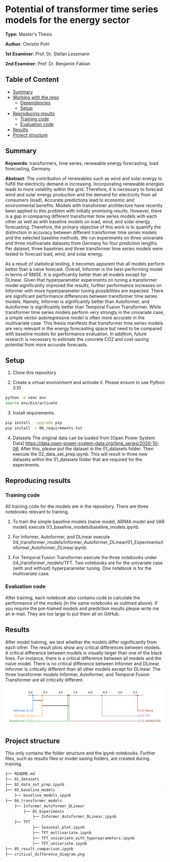 # Potential of transformer time series models for the energy sector

**Type:** Master's Thesis

**Author:** Christin Pohl

**1st Examiner:** Prof. Dr. Stefan Lessmann

**2nd Examiner:** Prof. Dr. Benjamin Fabian

## Table of Content

- [Summary](#summary)
- [Working with the repo](#Working-with-the-repo)
    - [Dependencies](#Dependencies)
    - [Setup](#Setup)
- [Reproducing results](#Reproducing-results)
    - [Training code](#Training-code)
    - [Evaluation code](#Evaluation-code)
- [Results](#Results)
- [Project structure](-Project-structure)

## Summary

**Keywords**: transformers, time series, renewable energy forecasting, load forecasting, Germany

**Abstract**: The contribution of renewables such as wind and solar energy to fulfill the electricity
demand is increasing. Incorporating renewable energies leads to more volatility within the grid. Therefore, it is necessary to forecast wind and solar energy production and the demand for electricity from all consumers (load). Accurate predictions lead to economic and environmental benefits. Models with transformer architecture have recently been applied to this problem with initially promising results. However, there is a gap in comparing different transformer time series models with each other as well as with baseline models on load, wind, and solar energy forecasting. Therefore, the primary objective of this work is to quantify the distinction in accuracy between different transformer time series models and the selected baseline methods. We run experiments on three univariate and three multivariate datasets from Germany for four prediction lengths. Per dataset, three baselines and three transformer time series models were tested to forecast load, wind, and solar energy.

As a result of statistical testing, it becomes apparent that all models perform better than a naive forecast. Overall, Informer is the best-performing model in terms of RMSE. It is significantly better than all models except for DLinear. Given that hyperparameter experiments on tuning a transformer model significantly improved the results, further performance increases on Informer with more hyperparameter tuning possibilities are expected. There are significant performance differences between transformer time series models. Namely, Informer is significantly better than Autoformer, and Autoformer is significantly better than Temporal Fusion Transformer. While transformer time series models perform very strongly in the univariate case, a simple vector autoregressive model is often more accurate in the multivariate case. This thesis manifests that transformer time series models are very relevant in the energy forecasting space but need to be compared with baseline models for performance evaluation. In addition, future research is necessary to estimate the concrete CO2 and cost-saving potential from more accurate forecasts.  

## Setup

1. Clone this repository

2. Create a virtual environment and activate it. Please ensure to use Python 3.10
```bash
python -m venv env
source env/bin/activate
```
3. Install requirements
```bash
pip install --upgrade pip
pip install -r 06_requirements.txt
```
4. Datasets 
The original data can be loaded from [Open Power System Data] https://data.open-power-system-data.org/time_series/2020-10-06. After this, please put the dataset in the 01_datasets folder. Then execute the 02_data_set_prep.ipynb. This will result in three new datasets within the 01_datasets folder that are required for the experiments.

## Reproducing results

### Training code

All training code for the models are in the repository. There are three notebooks relevant to training.
1. To train the simple baseline models (naive model, ARIMA model and VAR model) execute 03_baseline_models/baseline_models.ipynb. 

2. For Informer, Autoformer, and DLinear execute 04_transformer_models/Informer_Autoformer_DLinear/01_Experiments/Informer_Autoformer_DLinear.ipynb.

3. For Temporal Fusion Transformer execute the three notebooks under 04_transformer_models/TFT. Two notebooks are for the univariate case (with and without) hyperparameter tuning. One notebook is for the multivariate case. 

### Evaluation code

After training, each notebook also contains code to calculate the performance of the models (in the same notebooks as outlined above). If you require the pre-trained models and prediction results please write me an e-mail. They are too large to put them all on GitHub.

## Results

After model training, we test whether the models differ significantly from each other. The result plots show any critical differences between models. A critical difference between models is visually larger than one of the black lines. For instance, there is a critical difference between all models and the naive model. There is no critical difference between Informer and DLinear. Informer is critically different than all other models except for DLinear. The three transformer models Informer, Autoformer, and Temporal Fusion Transformer are all critically different.

![results](/critical_difference_diagram.png)

## Project structure
This only contains the folder structure and the ipynb notebooks. Further files, such as results files or model saving folders, are created during training. 

```bash
├── README.md
├── 01_datasets                                                       -- After downloading the data from the link above, put it here
├── 02_data_set_prep.ipynb                                            -- Prepares three datasets and analyzes the data 
├── 03_baseline_models                                                -- Baseline models: Naive model, ARIMA, VAR
    ├── baseline_models.ipynb
├── 04_transformer_models
    ├── Informer_Autoformer_DLinear                                   -- Contains everything related to Informer, Autoformer and DLinear
        ├── 01_Experiments
            ├── Informer_Autoformer_DLinear.ipynb
    ├── TFT                                                           -- Contains everything related to Temporal Fusion Transformer
            ├── Seasonal_plot.ipynb
            ├── TFT_multivariate.ipynb
            ├── TFT_univariate_with_hyperparameters.ipynb
            ├── TFT_univariate.ipynb
├── 05_result_comparison.ipynb                                        -- Friedman Test and Post-Hoc Test to access model differences
├── critical_difference_diagram.png
